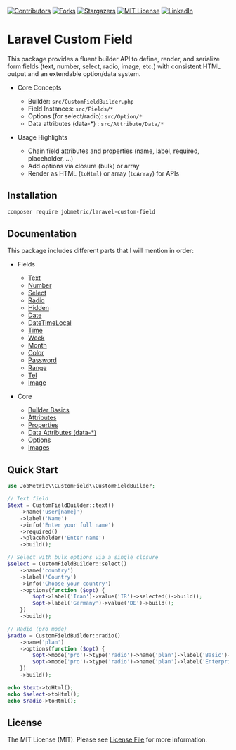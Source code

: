 [contributors-shield]: https://img.shields.io/github/contributors/jobmetric/laravel-custom-field.svg?style=for-the-badge
[contributors-url]: https://github.com/jobmetric/laravel-custom-field/graphs/contributors
[forks-shield]: https://img.shields.io/github/forks/jobmetric/laravel-custom-field.svg?style=for-the-badge&label=Fork
[forks-url]: https://github.com/jobmetric/laravel-custom-field/network/members
[stars-shield]: https://img.shields.io/github/stars/jobmetric/laravel-custom-field.svg?style=for-the-badge
[stars-url]: https://github.com/jobmetric/laravel-custom-field/stargazers
[license-shield]: https://img.shields.io/github/license/jobmetric/laravel-custom-field.svg?style=for-the-badge
[license-url]: https://github.com/jobmetric/laravel-custom-field/blob/master/LICENCE.md
[linkedin-shield]: https://img.shields.io/badge/-LinkedIn-blue.svg?style=for-the-badge&logo=linkedin&colorB=555
[linkedin-url]: https://linkedin.com/in/majidmohammadian

[![Contributors][contributors-shield]][contributors-url]
[![Forks][forks-shield]][forks-url]
[![Stargazers][stars-shield]][stars-url]
[![MIT License][license-shield]][license-url]
[![LinkedIn][linkedin-shield]][linkedin-url]

# Laravel Custom Field

This package provides a fluent builder API to define, render, and serialize form fields (text, number, select, radio, image, etc.) with consistent HTML output and an extendable option/data system.

- Core Concepts
  - Builder: `src/CustomFieldBuilder.php`
  - Field Instances: `src/Fields/*`
  - Options (for select/radio): `src/Option/*`
  - Data attributes (data-*) : `src/Attribute/Data/*`

- Usage Highlights
  - Chain field attributes and properties (name, label, required, placeholder, ...)
  - Add options via closure (bulk) or array
  - Render as HTML (`toHtml`) or array (`toArray`) for APIs

## Installation

```bash
composer require jobmetric/laravel-custom-field
```

## Documentation

This package includes different parts that I will mention in order:

- Fields
  - [Text](docs/fields/text.md)
  - [Number](docs/fields/number.md)
  - [Select](docs/fields/select.md)
  - [Radio](docs/fields/radio.md)
  - [Hidden](docs/fields/hidden.md)
  - [Date](docs/fields/date.md)
  - [DateTimeLocal](docs/fields/datetime-local.md)
  - [Time](docs/fields/time.md)
  - [Week](docs/fields/week.md)
  - [Month](docs/fields/month.md)
  - [Color](docs/fields/color.md)
  - [Password](docs/fields/password.md)
  - [Range](docs/fields/range.md)
  - [Tel](docs/fields/tel.md)
  - [Image](docs/fields/image.md)

- Core
  - [Builder Basics](docs/core/builder.md)
  - [Attributes](docs/core/attributes.md)
  - [Properties](docs/core/properties.md)
  - [Data Attributes (data-*)](docs/core/data.md)
  - [Options](docs/core/options.md)
  - [Images](docs/core/images.md)

## Quick Start

```php
use JobMetric\\CustomField\\CustomFieldBuilder;

// Text field
$text = CustomFieldBuilder::text()
    ->name('user[name]')
    ->label('Name')
    ->info('Enter your full name')
    ->required()
    ->placeholder('Enter name')
    ->build();

// Select with bulk options via a single closure
$select = CustomFieldBuilder::select()
    ->name('country')
    ->label('Country')
    ->info('Choose your country')
    ->options(function ($opt) {
        $opt->label('Iran')->value('IR')->selected()->build();
        $opt->label('Germany')->value('DE')->build();
    })
    ->build();

// Radio (pro mode)
$radio = CustomFieldBuilder::radio()
    ->name('plan')
    ->options(function ($opt) {
        $opt->mode('pro')->type('radio')->name('plan')->label('Basic')->value('basic');
        $opt->mode('pro')->type('radio')->name('plan')->label('Enterprise')->value('enterprise')->selected();
    })
    ->build();

echo $text->toHtml();
echo $select->toHtml();
echo $radio->toHtml();
```

## License

The MIT License (MIT). Please see [License File](https://github.com/jobmetric/laravel-custom-field/blob/master/README.md) for more information.
